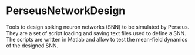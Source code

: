 # PerseusNetworkDesign
Tools to design spiking neuron networks (SNN) to be simulated by Perseus.
They are a set of script loading and saving text files used to define a SNN.
The scripts are written in Matlab and allow to test the mean-field dynamics of the designed SNN.

